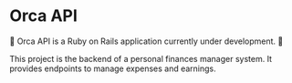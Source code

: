 # Orca API

🚧 Orca API is a Ruby on Rails application currently under development. 🚧

This project is the backend of a personal finances manager system. It provides endpoints to manage expenses and earnings.
